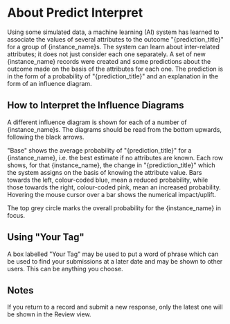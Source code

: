 # About Predict Interpret
Using some simulated data, a machine learning (AI) system has learned to associate the values of several attributes to the outcome "{prediction_title}" for a group of {instance_name}s. The system can learn about inter-related attributes; it does not just consider each one separately. A set of new {instance_name} records were created and some predictions about the outcome made on the basis of the attributes for each one. The prediction is in the form of a probability of "{prediction_title}" and an explanation in the form of an influence diagram.

## How to Interpret the Influence Diagrams
A different influence diagram is shown for each of a number of {instance_name}s. The diagrams should be read from the bottom upwards, following the black arrows.

"Base" shows the average probability of "{prediction_title}" for a {instance_name}, i.e. the best estimate if no attributes are known. Each row shows, for that {instance_name}, the change in "{prediction_title}" which the system assigns on the basis of knowing the attribute value. Bars towards the left, colour-coded blue, mean a reduced probability, while those towards the right, colour-coded pink, mean an increased probability. Hovering the mouse cursor over a bar shows the numerical impact/uplift.

The top grey circle marks the overall probability for the {instance_name} in focus.

## Using "Your Tag"
A box labelled "Your Tag" may be used to put a word of phrase which can be used to find your submissions at a later date and may be shown to other users. This can be anything you choose.

## Notes
If you return to a record and submit a new response, only the latest one will be shown in the Review view.